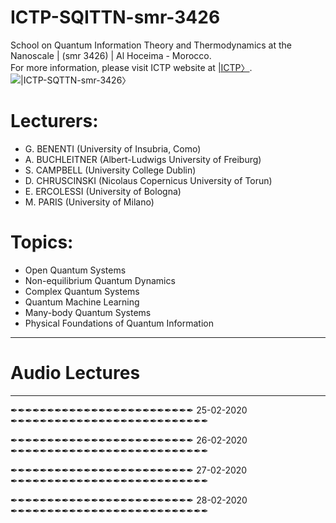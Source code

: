 # ICTP-SQITTN-smr-3426
School on Quantum Information Theory and Thermodynamics at the Nanoscale | (smr 3426) | Al Hoceima - Morocco.  
For more information, please visit ICTP website at [|ICTP〉](http://indico.ictp.it/event/9023/).
![|ICTP-SQTTN-smr-3426〉](https://raw.githubusercontent.com/etriZiko/ICTP-SQTTN-smr-3426/master/SQITTN.png) 

# Lecturers:
- G. BENENTI (University of Insubria, Como)
- A. BUCHLEITNER (Albert-Ludwigs University of Freiburg)
- S. CAMPBELL (University College Dublin)
- D. CHRUSCINSKI (Nicolaus Copernicus University of Torun)
- E. ERCOLESSI (University of Bologna)
- M. PARIS (University of Milano)

# Topics:
- Open Quantum Systems
- Non-equilibrium Quantum Dynamics
- Complex Quantum Systems
- Quantum Machine Learning
- Many-body Quantum Systems
- Physical Foundations of Quantum Information
------------------------------------------------------------------------------------
#                                  Audio Lectures
------------------------------------------------------------------------------------
✒✒✒✒✒✒✒✒✒✒✒✒✒✒✒✒✒✒✒✒✒✒✒✒✒ 25-02-2020 ✒✒✒✒✒✒✒✒✒✒✒✒✒✒✒✒✒✒✒✒✒✒✒✒✒✒✒

✒✒✒✒✒✒✒✒✒✒✒✒✒✒✒✒✒✒✒✒✒✒✒✒✒ 26-02-2020 ✒✒✒✒✒✒✒✒✒✒✒✒✒✒✒✒✒✒✒✒✒✒✒✒✒✒✒

✒✒✒✒✒✒✒✒✒✒✒✒✒✒✒✒✒✒✒✒✒✒✒✒✒ 27-02-2020 ✒✒✒✒✒✒✒✒✒✒✒✒✒✒✒✒✒✒✒✒✒✒✒✒✒✒✒

✒✒✒✒✒✒✒✒✒✒✒✒✒✒✒✒✒✒✒✒✒✒✒✒✒ 28-02-2020 ✒✒✒✒✒✒✒✒✒✒✒✒✒✒✒✒✒✒✒✒✒✒✒✒✒✒✒
